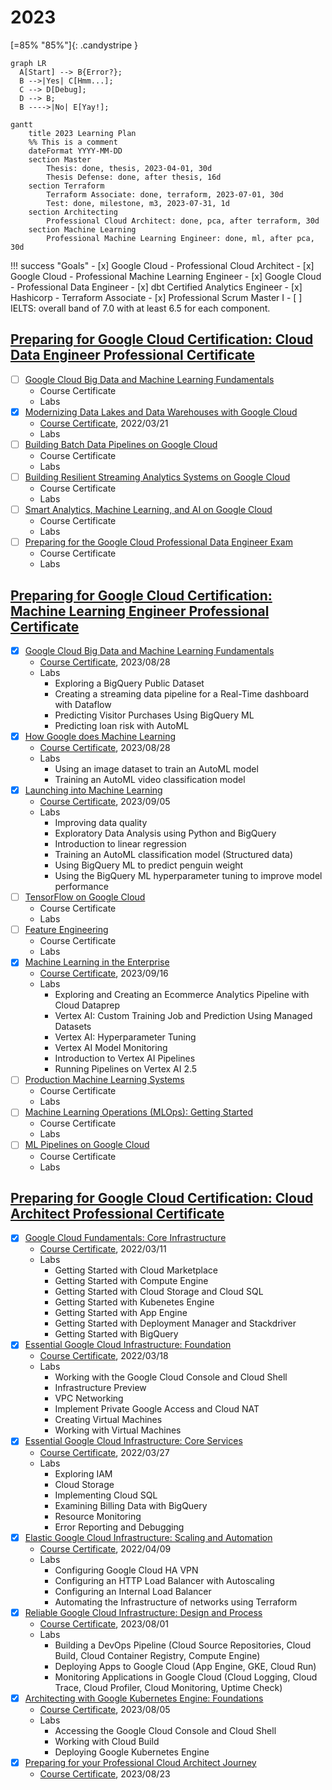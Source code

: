 # 2023

[=85% "85%"]{: .candystripe }

``` mermaid
graph LR
  A[Start] --> B{Error?};
  B -->|Yes| C[Hmm...];
  C --> D[Debug];
  D --> B;
  B ---->|No| E[Yay!];
```

```mermaid
gantt
    title 2023 Learning Plan
    %% This is a comment
    dateFormat YYYY-MM-DD
    section Master
        Thesis: done, thesis, 2023-04-01, 30d
        Thesis Defense: done, after thesis, 16d
    section Terraform
        Terraform Associate: done, terraform, 2023-07-01, 30d
        Test: done, milestone, m3, 2023-07-31, 1d
    section Architecting
        Professional Cloud Architect: done, pca, after terraform, 30d
    section Machine Learning
        Professional Machine Learning Engineer: done, ml, after pca, 30d
```

!!! success "Goals"
    - [x] Google Cloud - Professional Cloud Architect
    - [x] Google Cloud - Professional Machine Learning Engineer
    - [x] Google Cloud - Professional Data Engineer
    - [x] dbt Certified Analytics Engineer
    - [x] Hashicorp - Terraform Associate
    - [x] Professional Scrum Master I
    - [ ] IELTS: overall band of 7.0 with at least 6.5 for each component.   

## [Preparing for Google Cloud Certification: Cloud Data Engineer Professional Certificate](https://www.coursera.org/professional-certificates/gcp-data-engineering)
- [ ] [Google Cloud Big Data and Machine Learning Fundamentals](https://www.coursera.org/learn/gcp-big-data-ml-fundamentals)
    - Course Certificate
    - Labs
- [x] [Modernizing Data Lakes and Data Warehouses with Google Cloud](https://www.coursera.org/learn/data-lakes-data-warehouses-gcp)
    - [Course Certificate](https://www.coursera.org/account/accomplishments/verify/EZ44YULTP3F3), 2022/03/21
    - Labs
- [ ] [Building Batch Data Pipelines on Google Cloud](https://www.coursera.org/learn/batch-data-pipelines-gcp)
    - Course Certificate
    - Labs
- [ ] [Building Resilient Streaming Analytics Systems on Google Cloud](https://www.coursera.org/learn/streaming-analytics-systems-gcp)
    - Course Certificate
    - Labs
- [ ] [Smart Analytics, Machine Learning, and AI on Google Cloud](https://www.coursera.org/learn/smart-analytics-machine-learning-ai-gcp)
    - Course Certificate
    - Labs
- [ ] [Preparing for the Google Cloud Professional Data Engineer Exam](https://www.coursera.org/learn/preparing-cloud-professional-data-engineer-exam)
    - Course Certificate
    - Labs

## [Preparing for Google Cloud Certification: Machine Learning Engineer Professional Certificate](https://www.coursera.org/professional-certificates/preparing-for-google-cloud-machine-learning-engineer-professional-certificate)
- [x] [Google Cloud Big Data and Machine Learning Fundamentals](https://www.coursera.org/learn/gcp-big-data-ml-fundamentals)
  - [Course Certificate](https://www.coursera.org/account/accomplishments/verify/WS89TZGJJ43A), 2023/08/28
  - Labs
    - Exploring a BigQuery Public Dataset
    - Creating a streaming data pipeline for a Real-Time dashboard with Dataflow
    - Predicting Visitor Purchases Using BigQuery ML
    - Predicting loan risk with AutoML
- [x] [How Google does Machine Learning](https://www.coursera.org/learn/google-machine-learning)
  - [Course Certificate](https://www.coursera.org/account/accomplishments/verify/5XX9B8KVQHWT), 2023/08/28
  - Labs
    - Using an image dataset to train an AutoML model
    - Training an AutoML video classification model
- [x] [Launching into Machine Learning](https://www.coursera.org/learn/launching-machine-learning)
  - [Course Certificate](https://www.coursera.org/account/accomplishments/verify/E4LHP3S882BQ), 2023/09/05
  - Labs
    - Improving data quality
    - Exploratory Data Analysis using Python and BigQuery
    - Introduction to linear regression
    - Training an AutoML classification model (Structured data)
    - Using BigQuery ML to predict penguin weight
    - Using the BigQuery ML hyperparameter tuning to improve model performance
- [ ] [TensorFlow on Google Cloud](https://www.coursera.org/learn/intro-tensorflow)
  - Course Certificate
  - Labs
- [ ] [Feature Engineering](https://www.coursera.org/learn/feature-engineering)
  - Course Certificate
  - Labs
- [x] [Machine Learning in the Enterprise](https://www.coursera.org/learn/art-science-ml)
  - [Course Certificate](https://www.coursera.org/account/accomplishments/verify/TSK9T8E4R47T), 2023/09/16
  - Labs
    - Exploring and Creating an Ecommerce Analytics Pipeline with Cloud Dataprep
    - Vertex AI: Custom Training Job and Prediction Using Managed Datasets
    - Vertex AI: Hyperparameter Tuning
    - Vertex AI Model Monitoring
    - Introduction to Vertex AI Pipelines
    - Running Pipelines on Vertex AI 2.5
- [ ] [Production Machine Learning Systems](https://www.coursera.org/learn/gcp-production-ml-systems)
  - Course Certificate
  - Labs
- [ ] [Machine Learning Operations (MLOps): Getting Started](https://www.coursera.org/learn/mlops-fundamentals)
  - Course Certificate
  - Labs
- [ ] [ML Pipelines on Google Cloud](https://www.coursera.org/learn/ml-pipelines-google-cloud)
  - Course Certificate
  - Labs

## [Preparing for Google Cloud Certification: Cloud Architect Professional Certificate](https://www.coursera.org/account/accomplishments/professional-cert/9DULMYQ7HYVA)
- [x] [Google Cloud Fundamentals: Core Infrastructure](https://www.coursera.org/learn/gcp-fundamentals)
  - [Course Certificate](https://www.coursera.org/account/accomplishments/verify/D6XBEB5JSF26), 2022/03/11
  - Labs
      - Getting Started with Cloud Marketplace
      - Getting Started with Compute Engine
      - Getting Started with Cloud Storage and Cloud SQL
      - Getting Started with Kubenetes Engine
      - Getting Started with App Engine
      - Getting Started with Deployment Manager and Stackdriver
      - Getting Started with BigQuery
- [x] [Essential Google Cloud Infrastructure: Foundation](https://www.coursera.org/learn/gcp-infrastructure-foundation)
  - [Course Certificate](https://www.coursera.org/account/accomplishments/verify/2JAZRLT3FA9S), 2022/03/18
  - Labs
    - Working with the Google Cloud Console and Cloud Shell
    - Infrastructure Preview
    - VPC Networking
    - Implement Private Google Access and Cloud NAT
    - Creating Virtual Machines
    - Working with Virtual Machines
- [x] [Essential Google Cloud Infrastructure: Core Services](https://www.coursera.org/learn/gcp-infrastructure-core-services)
  - [Course Certificate](https://www.coursera.org/account/accomplishments/verify/8XAM9QBRBP39), 2022/03/27
  - Labs
    - Exploring IAM
    - Cloud Storage
    - Implementing Cloud SQL
    - Examining Billing Data with BigQuery
    - Resource Monitoring
    - Error Reporting and Debugging
- [x] [Elastic Google Cloud Infrastructure: Scaling and Automation](https://www.coursera.org/learn/gcp-infrastructure-scaling-automation)
  - [Course Certificate](https://www.coursera.org/account/accomplishments/verify/ZQV5VC8BQG5A), 2022/04/09
  - Labs
    - Configuring Google Cloud HA VPN
    - Configuring an HTTP Load Balancer with Autoscaling
    - Configuring an Internal Load Balancer
    - Automating the Infrastructure of networks using Terraform
- [x] [Reliable Google Cloud Infrastructure: Design and Process](https://www.coursera.org/learn/cloud-infrastructure-design-process)
  - [Course Certificate](https://www.coursera.org/account/accomplishments/verify/P6SG4GV9743S), 2023/08/01
  - Labs
    - Building a DevOps Pipeline (Cloud Source Repositories, Cloud Build, Cloud Container Registry, Compute Engine)
    - Deploying Apps to Google Cloud (App Engine, GKE, Cloud Run)
    - Monitoring Applications in Google Cloud (Cloud Logging, Cloud Trace, Cloud Profiler, Cloud Monitoring, Uptime Check)
- [x] [Architecting with Google Kubernetes Engine: Foundations](https://www.coursera.org/learn/foundations-google-kubernetes-engine-gke)
  - [Course Certificate](https://www.coursera.org/account/accomplishments/verify/NRBWPYVLKBTK), 2023/08/05
  - Labs
    - Accessing the Google Cloud Console and Cloud Shell
    - Working with Cloud Build
    - Deploying Google Kubernetes Engine
- [x] [Preparing for your Professional Cloud Architect Journey](https://www.coursera.org/learn/preparing-cloud-professional-cloud-architect-exam)
  - [Course Certificate](https://www.coursera.org/account/accomplishments/verify/USQYS2ECV377), 2023/08/23
